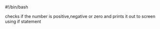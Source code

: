 #!/bin/bash

checks if the number is positive,negative or zero and prints it out to screen using if statement
